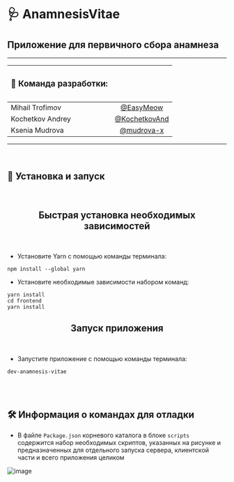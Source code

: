 # 🩺  AnamnesisVitae

## Приложение для первичного сбора анамнеза 

___

| <h3>🤹 Команда  разработки:   <h3> |              |
| ------------- |:-------------:| 
| Mihail Trofimov    | [@EasyMeow](https://github.com/EasyMeow) |
| Kochetkov Andrey    | [@KochetkovAnd](https://github.com/KochetkovAnd)     |
| Ksenia Mudrova | [@mudrova-x](https://www.google.com)      |

___

<br>

## 🔧 Установка и запуск
<br>
<h2 align="center"> Быстрая установка необходимых зависимостей</h2> 
<br>

- Установите Yarn с помощью команды терминала:
```shell
npm install --global yarn
```
- Установите необходимые зависимости набором команд: 
```shell
yarn install
cd frontend
yarn install
```
<h2 align="center"> Запуск приложения</h2> 
<br>

- Запустите приложение с помощью команды терминала: 
```shell
dev-anamnesis-vitae
```
<br>
<br>

## 🛠️ Информация о командах для отладки

- В файле `Package.json` корневого каталога в блоке `scripts` содержится набор необходимых скриптов, указанных на рисунке и предназначенных для отдельного запуска сервера, клиентской части и всего приложения целиком

![image](https://user-images.githubusercontent.com/63020967/166870552-233d37ee-bb65-4cec-9fcd-53868ffb8c72.png)
